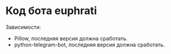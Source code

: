 # Код бота euphrati
Зависимости:
- Pillow, последняя версия должна сработать.
- python-telegram-bot, последняя версия должна сработать.
